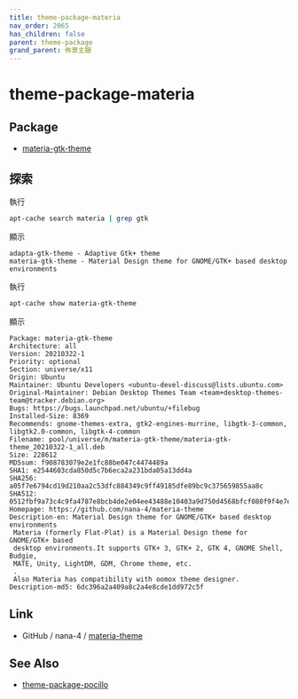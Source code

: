 ```yaml
---
title: theme-package-materia
nav_order: 2065
has_children: false
parent: theme-package
grand_parent: 佈景主題
---
```



# theme-package-materia


## Package

* [materia-gtk-theme](https://packages.ubuntu.com/jammy/materia-gtk-theme)


## 探索

執行

``` sh
apt-cache search materia | grep gtk
```

顯示

```
adapta-gtk-theme - Adaptive Gtk+ theme
materia-gtk-theme - Material Design theme for GNOME/GTK+ based desktop environments
```


執行

``` sh
apt-cache show materia-gtk-theme
```

顯示

```
Package: materia-gtk-theme
Architecture: all
Version: 20210322-1
Priority: optional
Section: universe/x11
Origin: Ubuntu
Maintainer: Ubuntu Developers <ubuntu-devel-discuss@lists.ubuntu.com>
Original-Maintainer: Debian Desktop Themes Team <team+desktop-themes-team@tracker.debian.org>
Bugs: https://bugs.launchpad.net/ubuntu/+filebug
Installed-Size: 8369
Recommends: gnome-themes-extra, gtk2-engines-murrine, libgtk-3-common, libgtk2.0-common, libgtk-4-common
Filename: pool/universe/m/materia-gtk-theme/materia-gtk-theme_20210322-1_all.deb
Size: 228612
MD5sum: f908783079e2e1fc88be047c4474489a
SHA1: e2544603cda850d5c7b6eca2a231bda05a13dd4a
SHA256: a05f7e6794cd19d210aa2c53dfc884349c9ff49185dfe89bc9c375659855aa8c
SHA512: 0512fbf9a73c4c9fa4787e8bcb4de2e04ee43488e10403a9d750d4568bfcf080f9f4e7ec3697380a136a789d2cd750785ae3f95d0a16d63b43d01795237cb710
Homepage: https://github.com/nana-4/materia-theme
Description-en: Material Design theme for GNOME/GTK+ based desktop environments
 Materia (formerly Flat-Plat) is a Material Design theme for GNOME/GTK+ based
 desktop environments.It supports GTK+ 3, GTK+ 2, GTK 4, GNOME Shell, Budgie,
 MATE, Unity, LightDM, GDM, Chrome theme, etc.
 .
 Also Materia has compatibility with oomox theme designer.
Description-md5: 6dc396a2a409a8c2a4e8cde1dd972c5f

```


## Link

* GitHub / nana-4 / [materia-theme](https://github.com/nana-4/materia-theme)


## See Also

* [theme-package-pocillo](https://samwhelp.github.io/note-about-ubuntu/read/subject/theme/package/materia.html)
